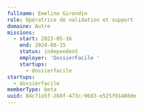 ```yaml
---
fullname: Emeline Girondin
role: Opératrice de validation et support
domaine: Autre
missions:
  - start: 2023-05-16
    end: 2024-08-15
    status: independent
    employer: 'DossierFacile '
    startups:
      - dossierfacile
startups:
  - dossierfacile
memberType: beta
uuid: 84c71a5f-2b8f-473c-96d3-e525f01486de
---
```

